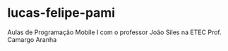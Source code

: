 # lucas-felipe-pami
Aulas de Programação Mobile I com o professor João Siles na ETEC Prof. Camargo Aranha

